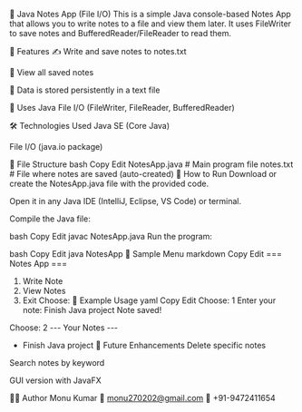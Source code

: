 📝 Java Notes App (File I/O)
This is a simple Java console-based Notes App that allows you to write notes to a file and view them later.
It uses FileWriter to save notes and BufferedReader/FileReader to read them.

🎯 Features
✍️ Write and save notes to notes.txt

📖 View all saved notes

💾 Data is stored persistently in a text file

🧠 Uses Java File I/O (FileWriter, FileReader, BufferedReader)

🛠 Technologies Used
Java SE (Core Java)

File I/O (java.io package)

📂 File Structure
bash
Copy
Edit
NotesApp.java   # Main program file
notes.txt       # File where notes are saved (auto-created)
🚀 How to Run
Download or create the NotesApp.java file with the provided code.

Open it in any Java IDE (IntelliJ, Eclipse, VS Code) or terminal.

Compile the Java file:

bash
Copy
Edit
javac NotesApp.java
Run the program:

bash
Copy
Edit
java NotesApp
📌 Sample Menu
markdown
Copy
Edit
=== Notes App ===
1. Write Note
2. View Notes
3. Exit
Choose:
🧠 Example Usage
yaml
Copy
Edit
Choose: 1
Enter your note: Finish Java project
Note saved!

Choose: 2
--- Your Notes ---
- Finish Java project
📌 Future Enhancements
Delete specific notes

Search notes by keyword

GUI version with JavaFX

👨‍💻 Author
Monu Kumar
📧 monu270202@gmail.com
📱 +91-9472411654
